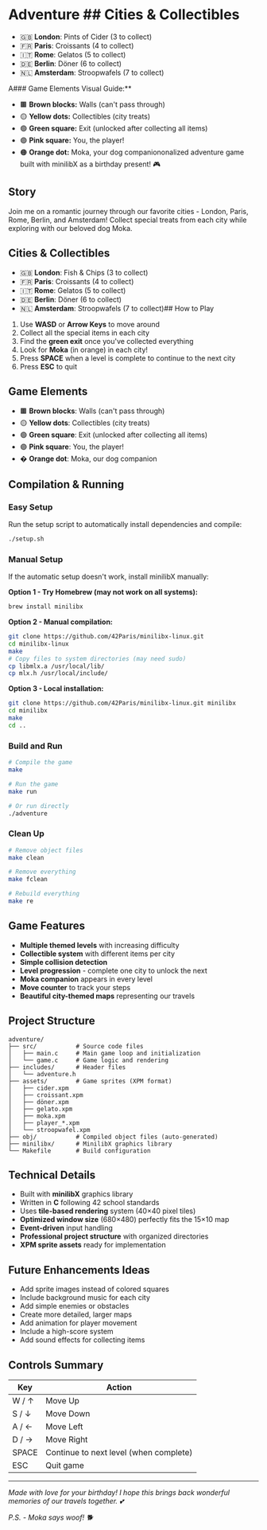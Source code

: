 # Adventure ## Cities & Collectibles
- 🇬🇧 **London**: Pints of Cider (3 to collect)
- 🇫🇷 **Paris**: Croissants (4 to collect)
- 🇮🇹 **Rome**: Gelatos (5 to collect)
- 🇩🇪 **Berlin**: Döner (6 to collect)
- 🇳🇱 **Amsterdam**: Stroopwafels (7 to collect)

A### Game Elements Visual Guide:**
- 🟫 **Brown blocks:** Walls (can't pass through)
- 🟡 **Yellow dots:** Collectibles (city treats)
- 🟢 **Green square:** Exit (unlocked after collecting all items)
- 🟣 **Pink square:** You, the player!
- 🟠 **Orange dot:** Moka, your dog companiononalized adventure game built with minilibX as a birthday present! 🎮

## Story
Join me on a romantic journey through our favorite cities - London, Paris, Rome, Berlin, and Amsterdam! Collect special treats from each city while exploring with our beloved dog Moka.

## Cities & Collectibles
- 🇬🇧 **London**: Fish & Chips (3 to collect)
- 🇫🇷 **Paris**: Croissants (4 to collect)
- 🇮🇹 **Rome**: Gelatos (5 to collect)
- 🇩🇪 **Berlin**: Döner (6 to collect)
- 🇳🇱 **Amsterdam**: Stroopwafels (7 to collect)## How to Play
1. Use **WASD** or **Arrow Keys** to move around
2. Collect all the special items in each city
3. Find the **green exit** once you've collected everything
4. Look for **Moka** (in orange) in each city!
5. Press **SPACE** when a level is complete to continue to the next city
6. Press **ESC** to quit

## Game Elements
- 🟫 **Brown blocks**: Walls (can't pass through)
- 🟡 **Yellow dots**: Collectibles (city treats)
- 🟢 **Green square**: Exit (unlocked after collecting all items)
- 🟣 **Pink square**: You, the player!
- � **Orange dot**: Moka, our dog companion

## Compilation & Running

### Easy Setup
Run the setup script to automatically install dependencies and compile:
```bash
./setup.sh
```

### Manual Setup
If the automatic setup doesn't work, install minilibX manually:

**Option 1 - Try Homebrew (may not work on all systems):**
```bash
brew install minilibx
```

**Option 2 - Manual compilation:**
```bash
git clone https://github.com/42Paris/minilibx-linux.git
cd minilibx-linux
make
# Copy files to system directories (may need sudo)
cp libmlx.a /usr/local/lib/
cp mlx.h /usr/local/include/
```

**Option 3 - Local installation:**
```bash
git clone https://github.com/42Paris/minilibx-linux.git minilibx
cd minilibx
make
cd ..
```

### Build and Run
```bash
# Compile the game
make

# Run the game
make run

# Or run directly
./adventure
```

### Clean Up
```bash
# Remove object files
make clean

# Remove everything
make fclean

# Rebuild everything
make re
```

## Game Features
- **Multiple themed levels** with increasing difficulty
- **Collectible system** with different items per city
- **Simple collision detection**
- **Level progression** - complete one city to unlock the next
- **Moka companion** appears in every level
- **Move counter** to track your steps
- **Beautiful city-themed maps** representing our travels

## Project Structure
```
adventure/
├── src/           # Source code files
│   ├── main.c     # Main game loop and initialization
│   └── game.c     # Game logic and rendering
├── includes/      # Header files
│   └── adventure.h
├── assets/        # Game sprites (XPM format)
│   ├── cider.xpm
│   ├── croissant.xpm
│   ├── döner.xpm
│   ├── gelato.xpm
│   ├── moka.xpm
│   ├── player_*.xpm
│   └── stroopwafel.xpm
├── obj/           # Compiled object files (auto-generated)
├── minilibx/      # MinilibX graphics library
└── Makefile       # Build configuration
```

## Technical Details
- Built with **minilibX** graphics library
- Written in **C** following 42 school standards
- Uses **tile-based rendering** system (40×40 pixel tiles)
- **Optimized window size** (680×480) perfectly fits the 15×10 map
- **Event-driven** input handling
- **Professional project structure** with organized directories
- **XPM sprite assets** ready for implementation

## Future Enhancements Ideas
- Add sprite images instead of colored squares
- Include background music for each city
- Add simple enemies or obstacles
- Create more detailed, larger maps
- Add animation for player movement
- Include a high-score system
- Add sound effects for collecting items

## Controls Summary
| Key | Action |
|-----|--------|
| W / ↑ | Move Up |
| S / ↓ | Move Down |
| A / ← | Move Left |
| D / → | Move Right |
| SPACE | Continue to next level (when complete) |
| ESC | Quit game |

---

*Made with love for your birthday! I hope this brings back wonderful memories of our travels together. 💕*

*P.S. - Moka says woof! 🐕*
